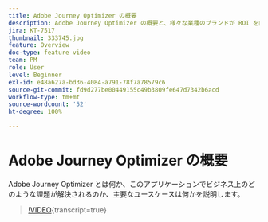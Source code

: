 ```yaml
---
title: Adobe Journey Optimizer の概要
description: Adobe Journey Optimizer の概要と、様々な業種のブランドが ROI を向上させ、マーケティング上の重要な課題を克服するうえで Adobe Journey Optimizer がどのように役立ってきたかを説明します。
jira: KT-7517
thumbnail: 333745.jpg
feature: Overview
doc-type: feature video
team: PM
role: User
level: Beginner
exl-id: e48a627a-bd36-4084-a791-78f7a78579c6
source-git-commit: fd9d277be00449155c49b3809fe647d7342b6acd
workflow-type: tm+mt
source-wordcount: '52'
ht-degree: 100%

---
```


# Adobe Journey Optimizer の概要

Adobe Journey Optimizer とは何か、このアプリケーションでビジネス上のどのような課題が解決されるのか、主要なユースケースは何かを説明します。

>[!VIDEO](https://video.tv.adobe.com/v/333745?quality=12&learn=on){transcript=true}

  <br>
